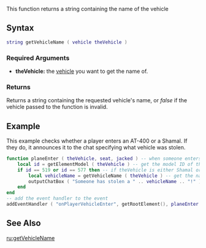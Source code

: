 This function returns a string containing the name of the vehicle

Syntax
------

``` lua
string getVehicleName ( vehicle theVehicle )             
```

### Required Arguments

-   **theVehicle:** the [vehicle](/docs/vehicle.md "wikilink") you want to get the name of.

### Returns

Returns a string containing the requested vehicle's name, or *false* if the vehicle passed to the function is invalid.

Example
-------

This example checks whether a player enters an AT-400 or a Shamal. If they do, it announces it to the chat specifying what vehicle was stolen.

``` lua
function planeEnter ( theVehicle, seat, jacked ) -- when someone enters a vehicle
    local id = getElementModel ( theVehicle ) -- get the model ID of the vehicle
    if id == 519 or id == 577 then -- if theVehicle is either Shamal or AT-400
        local vehicleName = getVehicleName ( theVehicle ) -- get the name of theVehicle
        outputChatBox ( "Someone has stolen a " .. vehicleName .. "!" ) -- announce that someone has stolen the plane
    end
end
-- add the event handler to the event
addEventHandler ( "onPlayerVehicleEnter", getRootElement(), planeEnter )
```

See Also
--------

[ru:getVehicleName](/docs/ru:getVehicleName.md "wikilink")
